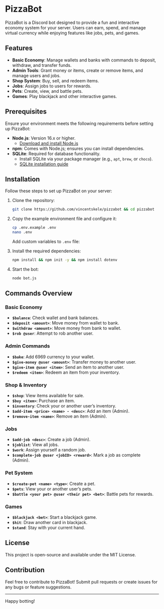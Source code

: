 # PizzaBot

PizzaBot is a Discord bot designed to provide a fun and interactive economy system for your server. Users can earn, spend, and manage virtual currency while enjoying features like jobs, pets, and games.

## Features
- **Basic Economy**: Manage wallets and banks with commands to deposit, withdraw, and transfer funds.
- **Admin Tools**: Grant money or items, create or remove items, and manage users and jobs.
- **Shop System**: Buy, sell, and redeem items.
- **Jobs**: Assign jobs to users for rewards.
- **Pets**: Create, view, and battle pets.
- **Games**: Play blackjack and other interactive games.

## Prerequisites
Ensure your environment meets the following requirements before setting up PizzaBot:

- **Node.js**: Version 16.x or higher.
  - [Download and install Node.js](https://nodejs.org/)
- **npm**: Comes with Node.js; ensures you can install dependencies.
- **SQLite**: Required for database functionality.
  - Install SQLite via your package manager (e.g., `apt`, `brew`, or `choco`).
  - [SQLite installation guide](https://www.sqlite.org/download.html)

## Installation
Follow these steps to set up PizzaBot on your server:

1. Clone the repository:
   ```bash
   git clone https://github.com/vincentskele/pizzabot && cd pizzabot
   ```

2. Copy the example environment file and configure it:
   ```bash
   cp .env.example .env
   nano .env
   ```
   Add custom variables to `.env` file:


3. Install the required dependencies:
   ```bash
   npm install && npm init -y && npm install dotenv
   ``` 
   
4. Start the bot:
   ```bash
   node bot.js
   ```

## Commands Overview

### Basic Economy
- **`$balance`**: Check wallet and bank balances.
- **`$deposit <amount>`**: Move money from wallet to bank.
- **`$withdraw <amount>`**: Move money from bank to wallet.
- **`$rob @user`**: Attempt to rob another user.

### Admin Commands
- **`$bake`**: Add 6969 currency to your wallet.
- **`$give-money @user <amount>`**: Transfer money to another user.
- **`$give-item @user <item>`**: Send an item to another user.
- **`$redeem <item>`**: Redeem an item from your inventory.

### Shop & Inventory
- **`$shop`**: View items available for sale.
- **`$buy <item>`**: Purchase an item.
- **`$inventory`**: Check your or another user’s inventory.
- **`$add-item <price> <name> - <desc>`**: Add an item (Admin).
- **`$remove-item <name>`**: Remove an item (Admin).

### Jobs
- **`$add-job <desc>`**: Create a job (Admin).
- **`$joblist`**: View all jobs.
- **`$work`**: Assign yourself a random job.
- **`$complete-job @user <jobID> <reward>`**: Mark a job as complete (Admin).

### Pet System
- **`$create-pet <name> <type>`**: Create a pet.
- **`$pets`**: View your or another user’s pets.
- **`$battle <your pet> @user <their pet> <bet>`**: Battle pets for rewards.

### Games
- **`$blackjack <bet>`**: Start a blackjack game.
- **`$hit`**: Draw another card in blackjack.
- **`$stand`**: Stay with your current hand.

## License
This project is open-source and available under the MIT License.

## Contribution
Feel free to contribute to PizzaBot! Submit pull requests or create issues for any bugs or feature suggestions.

---
Happy botting!

